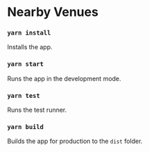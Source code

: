 # Nearby Venues

### `yarn install`

Installs the app.

### `yarn start`

Runs the app in the development mode.

### `yarn test`

Runs the test runner.

### `yarn build`

Builds the app for production to the `dist` folder.